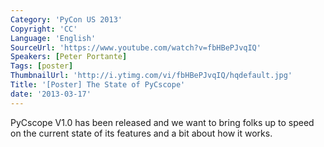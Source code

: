 ```yaml
---
Category: 'PyCon US 2013'
Copyright: 'CC'
Language: 'English'
SourceUrl: 'https://www.youtube.com/watch?v=fbHBePJvqIQ'
Speakers: [Peter Portante]
Tags: [poster]
ThumbnailUrl: 'http://i.ytimg.com/vi/fbHBePJvqIQ/hqdefault.jpg'
Title: '[Poster] The State of PyCscope'
date: '2013-03-17'
---
```

PyCscope V1.0 has been released and we want to bring folks up to speed on the current state of its features and a bit about how it works.
